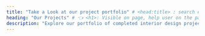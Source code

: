 ```yaml
---
title: "Take a Look at our project portfolio" # <head:title> : search engine results, social shares
heading: "Our Projects" # 👈 <h1>: Visible on page, help user on the page
description: "Explore our portfolio of completed interior design projects. From family home renovations to luxury refurbishments, see how we transform spaces across the South East UK." # seo/social preview
---
```

